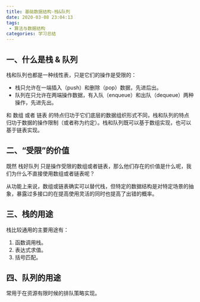 ```yaml
---
title: 基础数据结构-栈&队列
date: 2020-03-08 23:04:13
tags: 
 - 算法与数据结构 
categories: 学习总结
---
```

## 一、什么是栈 & 队列

栈和队列也都是一种线性表，只是它们的操作是受限的：

- 栈只允许在一端插入（push）和删除（pop）数据，先进后出。
- 队列在只允许在两端操作数据，有入队（enqueue）和出队（dequeue）两种操作，先进先出。

和 数组 或者 链表 的特点归功于它们底层的数据组织形式不同，栈和队列的特点归功于数据的操作限制（或者称为约定）。栈和队列既可以基于数组实现，也可以基于链表实现。
<!-- more -->
## 二、“受限”的价值

既然 栈好队列 只是操作受限的数组或者链表，那么他们存在的价值是什么呢，我们为什么不直接使用数组或者链表呢？

从功能上来说，数组或链表确实可以替代栈，但特定的数据结构是对特定场景的抽象，暴露过多接口的在提高使用灵活的同时也提高了出错的概率。

## 三、栈的用途

栈比较通用的主要用途有：

1. 函数调用栈。
2. 表达式求值。
3. 括号匹配。

## 四、队列的用途

常用于在资源有限时候的排队策略实现。


